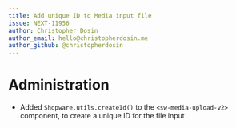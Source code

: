 ```yaml
---
title: Add unique ID to Media input file
issue: NEXT-11956
author: Christopher Dosin
author_email: hello@christopherdosin.me
author_github: @christopherdosin
---
```

# Administration
*  Added `Shopware.utils.createId()` to the `<sw-media-upload-v2>` component, to create a unique ID for the file input
